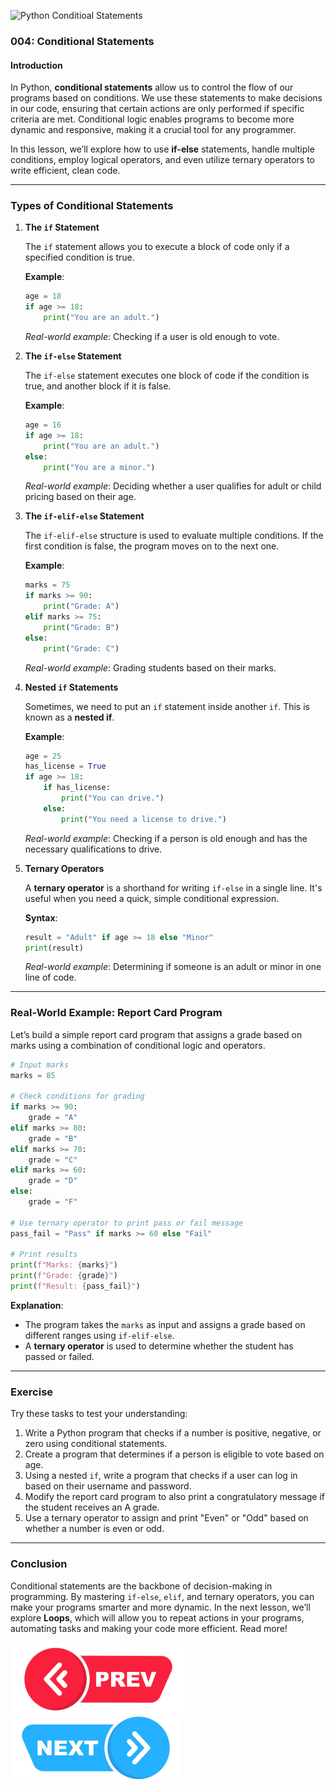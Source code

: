 ![Python Conditioal Statements](https://www.gangboard.com/wp-content/uploads/2019/07/python-conditional-statements-1.jpg)
### 004: Conditional Statements

#### Introduction
In Python, **conditional statements** allow us to control the flow of our programs based on conditions. We use these statements to make decisions in our code, ensuring that certain actions are only performed if specific criteria are met. Conditional logic enables programs to become more dynamic and responsive, making it a crucial tool for any programmer.

In this lesson, we’ll explore how to use **if-else** statements, handle multiple conditions, employ logical operators, and even utilize ternary operators to write efficient, clean code.

---

### Types of Conditional Statements

1. **The `if` Statement**

   The `if` statement allows you to execute a block of code only if a specified condition is true.
   
   **Example**:
   ```python
   age = 18
   if age >= 18:
       print("You are an adult.")
   ```

   *Real-world example*: Checking if a user is old enough to vote.

2. **The `if-else` Statement**

   The `if-else` statement executes one block of code if the condition is true, and another block if it is false.
   
   **Example**:
   ```python
   age = 16
   if age >= 18:
       print("You are an adult.")
   else:
       print("You are a minor.")
   ```

   *Real-world example*: Deciding whether a user qualifies for adult or child pricing based on their age.

3. **The `if-elif-else` Statement**

   The `if-elif-else` structure is used to evaluate multiple conditions. If the first condition is false, the program moves on to the next one.
   
   **Example**:
   ```python
   marks = 75
   if marks >= 90:
       print("Grade: A")
   elif marks >= 75:
       print("Grade: B")
   else:
       print("Grade: C")
   ```

   *Real-world example*: Grading students based on their marks.

4. **Nested `if` Statements**

   Sometimes, we need to put an `if` statement inside another `if`. This is known as a **nested if**.
   
   **Example**:
   ```python
   age = 25
   has_license = True
   if age >= 18:
       if has_license:
           print("You can drive.")
       else:
           print("You need a license to drive.")
   ```

   *Real-world example*: Checking if a person is old enough and has the necessary qualifications to drive.

5. **Ternary Operators**

   A **ternary operator** is a shorthand for writing `if-else` in a single line. It's useful when you need a quick, simple conditional expression.
   
   **Syntax**:
   ```python
   result = "Adult" if age >= 18 else "Minor"
   print(result)
   ```
   *Real-world example*: Determining if someone is an adult or minor in one line of code.

---

### Real-World Example: Report Card Program

Let’s build a simple report card program that assigns a grade based on marks using a combination of conditional logic and operators.

```python
# Input marks
marks = 85

# Check conditions for grading
if marks >= 90:
    grade = "A"
elif marks >= 80:
    grade = "B"
elif marks >= 70:
    grade = "C"
elif marks >= 60:
    grade = "D"
else:
    grade = "F"

# Use ternary operator to print pass or fail message
pass_fail = "Pass" if marks >= 60 else "Fail"

# Print results
print(f"Marks: {marks}")
print(f"Grade: {grade}")
print(f"Result: {pass_fail}")
```

**Explanation**:
- The program takes the `marks` as input and assigns a grade based on different ranges using `if-elif-else`.
- A **ternary operator** is used to determine whether the student has passed or failed.

---

### Exercise

Try these tasks to test your understanding:

1. Write a Python program that checks if a number is positive, negative, or zero using conditional statements.
2. Create a program that determines if a person is eligible to vote based on age.
3. Using a nested `if`, write a program that checks if a user can log in based on their username and password.
4. Modify the report card program to also print a congratulatory message if the student receives an A grade.
5. Use a ternary operator to assign and print "Even" or "Odd" based on whether a number is even or odd.

---

### Conclusion

Conditional statements are the backbone of decision-making in programming. By mastering `if-else`, `elif`, and ternary operators, you can make your programs smarter and more dynamic. In the next lesson, we’ll explore **Loops**, which will allow you to repeat actions in your programs, automating tasks and making your code more efficient. Read more!

[![Next Lecture](../../Previous.png)](https://github.com/wasiqs-classics/Python-Lectures-Github/tree/master/Module%201%20-%20Basic%20Topics/003%20Operators)       [![Next Lecture](../../Next.png)](https://github.com/wasiqs-classics/Python-Lectures-Github/tree/master/Module%201%20-%20Basic%20Topics/005%20Loops)
